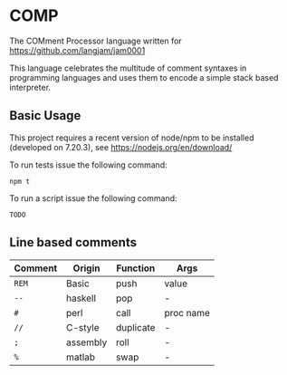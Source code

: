 # COMP

The COMment Processor language written for https://github.com/langjam/jam0001

This language celebrates the multitude of comment syntaxes in programming languages and uses them to encode a simple stack based interpreter.

## Basic Usage

This project requires a recent version of node/npm to be installed (developed on 7.20.3), see https://nodejs.org/en/download/

To run tests issue the following command:

`npm t`

To run a script issue the following command:

`TODO`

## Line based comments

| Comment | Origin   | Function  | Args      |
| ------- | -------- | --------- | --------- |
| `REM`   | Basic    | push      | value     |
| `--`    | haskell  | pop       | -         |
| `#`     | perl     | call      | proc name |
| `//`    | C-style  | duplicate | -         |
| `;`     | assembly | roll      | -         |
| `%`     | matlab   | swap      | -         |


